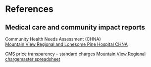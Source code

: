 # References  

## Medical care and community impact reports  
Community Health Needs Assessment (CHNA)  
[Mountain View Regional and Lonesome Pine Hospital CHNA](https://www.balladhealth.org/sites/balladhealth/files/documents/Lonesome-Pine-Hospital-Mountain-View-Regional-Medical-Center-Community-Health-Needs-Assessment-CHNA-2016.pdf)  

CMS price transparency – standard charges
[Mountain View Regional chargemaster spreadsheet](https://www.balladhealth.org/sites/balladhealth/files/documents/Legacy-Wellmont-hospitals-chargemaster-2018.xlsx)  